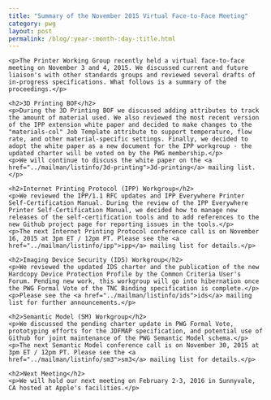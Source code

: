 ```yaml
---
title: "Summary of the November 2015 Virtual Face-to-Face Meeting"
category: pwg
layout: post
permalink: /blog/:year-:month-:day-:title.html
---
```



    <p>The Printer Working Group recently held a virtual face-to-face meeting on November 3 and 4, 2015. We discussed current and future liaison's with other standards groups and reviewed several drafts of in-progress specifications. What follows is a summary of the proceedings.</p>

    <h2>3D Printing BOF</h2>
    <p>During the 3D Printing BOF we discussed adding attributes to track the amount of material used. We also reviewed the most recent version of the IPP extension white paper and decided to make changes to the "materials-col" Job Template attribute to support temperature, flow rate, and other material-specific settings. Finally, we decided to adopt the white paper as a new document for the IPP workgroup - the updated charter will be voted on by the PWG membership.</p>
    <p>We will continue to discuss the white paper on the <a href="../mailman/listinfo/3d-printing">3d-printing</a> mailing list.</p>

    <h2>Internet Printing Protocol (IPP) Workgroup</h2>
    <p>We reviewed the IPP/1.1 RFC updates and IPP Everywhere Printer Self-Certification Manual. During the review of the IPP Everywhere Printer Self-Certification Manual, we decided how to manage new releases of the self-certification tools and to add references to the new Github project page for reporting issues in the tools.</p>
    <p>The next Internet Printing Protocol conference call is on November 16, 2015 at 3pm ET / 12pm PT. Please see the <a href="../mailman/listinfo/ipp">ipp</a> mailing list for details.</p>

    <h2>Imaging Device Security (IDS) Workgroup</h2>
    <p>We reviewed the updated IDS charter and the publication of the new Hardcopy Device Protection Profile by the Common Criteria User's Forum. Pending new work, this workgroup will go into hibernation once the PWG Formal Vote of the TNC Binding specification is complete.</p>
    <p>Please see the <a href="../mailman/listinfo/ids">ids</a> mailing list for further announcements.</p>

    <h2>Semantic Model (SM) Workgroup</h2>
    <p>We discussed the pending charter update in PWG Formal Vote, prototyping efforts for the JDFMAP specification, and potential use of Github for joint maintenance of the PWG Semantic Model schema.</p>
    <p>The next Semantic Model conference call is on November 30, 2015 at 3pm ET / 12pm PT. Please see the <a href="../mailman/listinfo/sm3">sm3</a> mailing list for details.</p>

    <h2>Next Meeting</h2>
    <p>We will hold our next meeting on February 2-3, 2016 in Sunnyvale, CA hosted at Apple's facilities.</p>
  